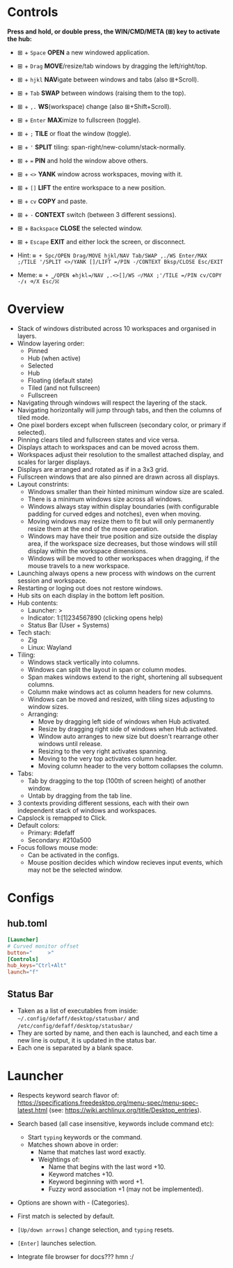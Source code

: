 # Controls

**Press and hold, or double press, the WIN/CMD/META (⊞) key to activate the hub:**
*  ⊞ +     `Space` **OPEN** a new windowed application.
*  ⊞ +      `Drag` **MOVE**/resize/tab windows by dragging the left/right/top.
*  ⊞ +      `hjkl` **NAV**igate between windows and tabs (also ⊞+Scroll).
*  ⊞ +       `Tab` **SWAP** between windows (raising them to the top).
*  ⊞ +        `,.` **WS**(workspace) change (also ⊞+Shift+Scroll).
*  ⊞ +     `Enter` **MAX**imize to fullscreen (toggle).
*  ⊞ +         `;` **TILE** or float the window (toggle).
*  ⊞ +         `'` **SPLIT** tiling: span-right/new-column/stack-normally.
*  ⊞ +         `=` **PIN** and hold the window above others.
*  ⊞ +        `<>` **YANK** window across workspaces, moving with it.
*  ⊞ +        `[]` **LIFT** the entire workspace to a new position.
*  ⊞ +        `cv` **COPY** and paste.
*  ⊞ +         `-` **CONTEXT** switch (between 3 different sessions).
*  ⊞ + `Backspace` **CLOSE** the selected window.
*  ⊞ +    `Escape` **EXIT** and either lock the screen, or disconnect.

* Hint: `⊞ + Spc/OPEN Drag/MOVE hjkl/NAV Tab/SWAP ,./WS Enter/MAX ;/TILE '/SPLIT <>/YANK []/LIFT =/PIN -/CONTEXT Bksp/CLOSE Esc/EXIT`
* Meme: `⊞ + ⎵/OPEN ✥hjkl⇥/NAV ,.<>[]/WS ⏎/MAX ;'/TILE =/PIN cv/COPY -/↕ ⌫/X Esc/⛝`

# Overview

* Stack of windows distributed across 10 workspaces and organised in layers.
* Window layering order:
  * Pinned
  * Hub (when active)
  * Selected
  * Hub
  * Floating (default state)
  * Tiled (and not fullscreen)
  * Fullscreen
* Navigating through windows will respect the layering of the stack.
* Navigating horizontally will jump through tabs, and then the columns of tiled mode.
* One pixel borders except when fullscreen (secondary color, or primary if selected).
* Pinning clears tiled and fullscreen states and vice versa.
* Displays attach to workspaces and can be moved across them.
* Workspaces adjust their resolution to the smallest attached display, and scales for larger displays.
* Displays are arranged and rotated as if in a 3x3 grid.
* Fullscreen windows that are also pinned are drawn across all displays.
* Layout constrints:
  * Windows smaller than their hinted minimum window size are scaled.
  * There is a minimum windows size across all windows.
  * Windows always stay within display boundaries (with configurable padding for curved edges and notches), even when moving.
  * Moving windows may resize them to fit but will only permanently resize them at the end of the move operation.
  * Windows may have their true position and size outside the display area, if the workspace size decreases, but those windows will still display within the workspace dimensions.
  * Windows will be moved to other workspaces when dragging, if the mouse travels to a new workspace. 
* Launching always opens a new process with windows on the current session and workspace.
* Restarting or loging out does not restore windows.
* Hub sits on each display in the bottom left position.
* Hub contents:
  * Launcher: >
  * Indicator: 1:[1]234567890 (clicking opens help)
  * Status Bar (User + Systems)
* Tech stach:
  * Zig
  * Linux: Wayland
* Tiling:
  * Windows stack vertically into columns.
  * Windows can split the layout in span or column modes.
  * Span makes windows extend to the right, shortening all subsequent columns.
  * Column make windows act as column headers for new columns.
  * Windows can be moved and resized, with tiling sizes adjusting to window sizes.
  * Arranging:
    * Move by dragging left side of windows when Hub activated.
    * Resize by dragging right side of windows when Hub activated.
    * Window auto arranges to new size but doesn't rearrange other windows until release.
    * Resizing to the very right activates spanning.
    * Moving to the very top activates column header.
    * Moving column header to the very bottom collapses the column.
* Tabs:
  * Tab by dragging to the top (100th of screen height) of another window.
  * Untab by dragging from the tab line.
* 3 contexts providing different sessions, each with their own independent stack of windows and workspaces. 
* Capslock is remapped to Click.
* Default colors:
  * Primary: #defaff
  * Secondary: #210a500
* Focus follows mouse mode:
  * Can be activated in the configs.
  * Mouse position decides which window recieves input events, which may not be the selected window.

# Configs

## hub.toml

```toml
[Launcher]
# Curved monitor offset
button="     >"
[Controls]
hub_keys="Ctrl+Alt"
launch="f"
```

## Status Bar

* Taken as a list of executables from inside: `~/.config/defaff/desktop/statusbar/` and `/etc/config/defaff/desktop/statusbar/`
* They are sorted by name, and then each is launched, and each time a new line is output, it is updated in the status bar.
* Each one is separated by a blank space.

# Launcher

* Respects keyword search flavor of:  https://specifications.freedesktop.org/menu-spec/menu-spec-latest.html (see: https://wiki.archlinux.org/title/Desktop_entries).
* Search based (all case insensitive, keywords include command etc):
  * Start `typing` keywords or the command.
  * Matches shown above in order:
    * Name that matches last word exactly.
    * Weightings of:
      * Name that begins with the last word +10.
      * Keyword matches +10.
      * Keyword beginning with word +1.
      * Fuzzy word association +1 (may not be implemented).
* Options are shown with <Name> - <Comment> (Categories).
* First match is selected by default.
* `[Up/down arrows]` change selection, and `typing` resets.
* `[Enter]` launches selection.

* Integrate file browser for docs??? hmn :/

